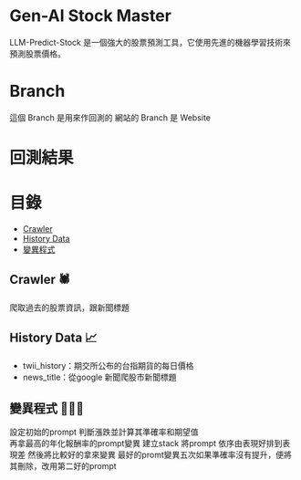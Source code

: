 # Gen-AI Stock Master

LLM-Predict-Stock 是一個強大的股票預測工具，它使用先進的機器學習技術來預測股票價格。

# Branch 
這個 Branch 是用來作回測的
網站的 Branch 是 Website

# 回測結果



# 目錄
- [Crawler](crawlers)
- [History Data](history_data)
- [變異程式](run_mutate_TX.ipynb)

## Crawler 🕷️
爬取過去的股票資訊，跟新聞標題

## History Data 📈
- twii_history：期交所公布的台指期貨的每日價格
- news_title：從google 新聞爬股市新聞標題

## 變異程式 🧑🏻‍💻
設定初始的prompt 判斷漲跌並計算其準確率和期望值  
再拿最高的年化報酬率的prompt變異
建立stack 將prompt 依序由表現好排到表現差
然後將比較好的拿來變異
最好的promt變異五次如果準確率沒有提升，便將其刪除，改用第二好的prompt